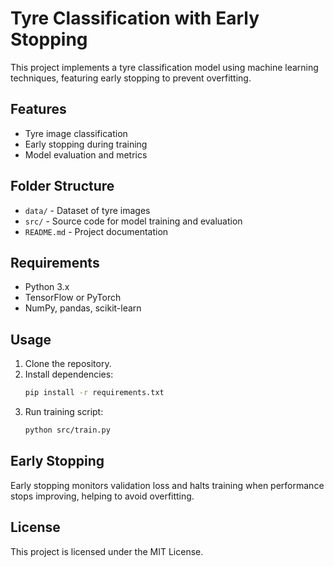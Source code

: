 # Tyre Classification with Early Stopping

This project implements a tyre classification model using machine learning techniques, featuring early stopping to prevent overfitting.

## Features

- Tyre image classification
- Early stopping during training
- Model evaluation and metrics

## Folder Structure

- `data/` - Dataset of tyre images
- `src/` - Source code for model training and evaluation
- `README.md` - Project documentation

## Requirements

- Python 3.x
- TensorFlow or PyTorch
- NumPy, pandas, scikit-learn

## Usage

1. Clone the repository.
2. Install dependencies:  
    ```bash
    pip install -r requirements.txt
    ```
3. Run training script:  
    ```bash
    python src/train.py
    ```

## Early Stopping

Early stopping monitors validation loss and halts training when performance stops improving, helping to avoid overfitting.

## License

This project is licensed under the MIT License.